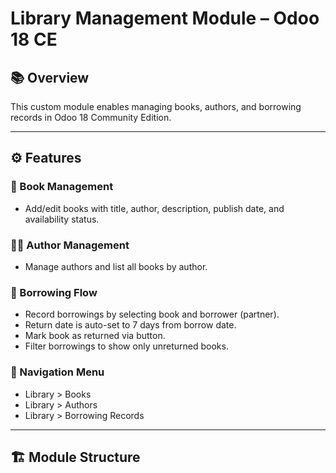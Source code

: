 # Library Management Module – Odoo 18 CE

## 📚 Overview

This custom module enables managing books, authors, and borrowing records in Odoo 18 Community Edition.

---

## ⚙️ Features

### 📘 Book Management
- Add/edit books with title, author, description, publish date, and availability status.

### 🧑‍💼 Author Management
- Manage authors and list all books by author.

### 🔁 Borrowing Flow
- Record borrowings by selecting book and borrower (partner).
- Return date is auto-set to 7 days from borrow date.
- Mark book as returned via button.
- Filter borrowings to show only unreturned books.

### 🧭 Navigation Menu
- Library > Books
- Library > Authors
- Library > Borrowing Records

---

## 🏗️ Module Structure


